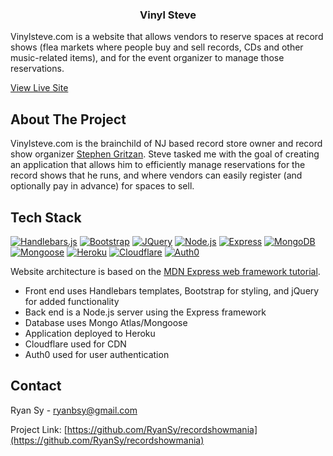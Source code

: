   <h3 align="center">Vinyl Steve</h3>

  <p>
    Vinylsteve.com is a website that allows vendors to reserve spaces at record shows (flea markets where people buy and sell records, CDs and other music-related items), and for the event organizer to manage those reservations.
  </p>

  <p>
    <a href="https://www.vinylsteve.com/">View Live Site</a>
  </p>
</div>
  


## About The Project
Vinylsteve.com is the brainchild of NJ based record store owner and record show organizer [Stephen Gritzan](https://www.linkedin.com/in/stephen-gritzan-6a5281a5/). Steve tasked me with the goal of creating an application that allows him to efficiently manage reservations for the record shows that he runs, and where vendors can easily register (and optionally pay in advance) for spaces to sell.


## Tech Stack

[![Handlebars.js][Handlebars.js]][Handlebars-url]
[![Bootstrap][Bootstrap]][Bootstrap-url]
[![JQuery][JQuery]][JQuery-url]
[![Node.js][Node.js]][Node.js-url]
[![Express][Express]][Express-url]
[![MongoDB][MongoDB]][MongoDB-url]
[![Mongoose][Mongoose]][Mongoose-url]
[![Heroku][Heroku]][Heroku-url]
[![Cloudflare][Cloudflare]][Cloudflare-url]
[![Auth0][Auth0]][Auth0-url]

Website architecture is based on the [MDN Express web framework tutorial][MDN-url].

* Front end uses Handlebars templates, Bootstrap for styling, and jQuery for added functionality
* Back end is a Node.js server using the Express framework
* Database uses Mongo Atlas/Mongoose
* Application deployed to Heroku
* Cloudflare used for CDN
* Auth0 used for user authentication

## Contact

Ryan Sy - ryanbsy@gmail.com

Project Link: [https://github.com/RyanSy/recordshowmania](https://github.com/RyanSy/recordshowmania)



<!-- MARKDOWN LINKS & IMAGES -->
[Handlebars.js]: https://img.shields.io/badge/Handlebars.js-000?logo=handlebarsdotjs&logoColor=fff&style=for-the-badge
[Handlebars-url]: https://handlebarsjs.com/
[Bootstrap]: https://img.shields.io/badge/Bootstrap-563D7C?style=for-the-badge&logo=bootstrap&logoColor=white
[Bootstrap-url]: https://getbootstrap.com
[JQuery]: https://img.shields.io/badge/jQuery-0769AD?style=for-the-badge&logo=jquery&logoColor=white
[JQuery-url]: https://jquery.com
[Node.js]: https://img.shields.io/badge/Node.js-5FA04E?logo=nodedotjs&logoColor=fff&style=for-the-badge
[Node.js-url]: https://nodejs.org/en
[Express]: https://img.shields.io/badge/Express-000?logo=express&logoColor=fff&style=for-the-badge
[Express-url]: https://expressjs.com/
[MongoDB]: https://img.shields.io/badge/MongoDB-47A248?logo=mongodb&logoColor=fff&style=for-the-badge
[MongoDB-url]:https://www.mongodb.com/
[Mongoose]: https://img.shields.io/badge/Mongoose-800?logo=mongoose&logoColor=fff&style=for-the-badge
[Mongoose-url]: https://mongoosejs.com/
[Heroku]: https://img.shields.io/badge/Heroku-430098?logo=heroku&logoColor=fff&style=for-the-badge
[Heroku-url]: https://www.heroku.com/
[Cloudflare]: https://img.shields.io/badge/Cloudflare-F38020?logo=cloudflare&logoColor=fff&style=for-the-badge
[Cloudflare-url]: https://www.cloudflare.com/
[Auth0]: https://img.shields.io/badge/Auth0-EB5424?logo=auth0&logoColor=fff&style=for-the-badge
[Auth0-url]: https://auth0.com/
[MDN-url]: https://developer.mozilla.org/en-US/docs/Learn_web_development/Extensions/Server-side/Express_Nodejs/Tutorial_local_library_website
